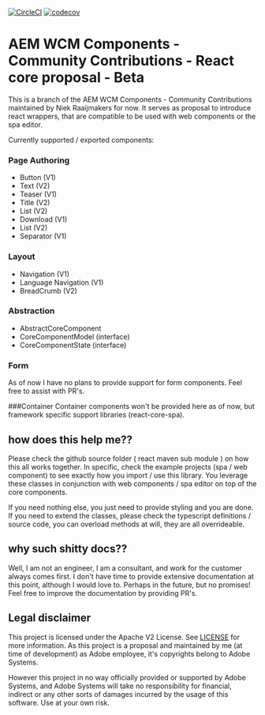 [![CircleCI](https://circleci.com/gh/adobe/aem-contrib-wcm-components.svg?style=svg)](https://circleci.com/gh/adobe/aem-contrib-wcm-components) [![codecov](https://codecov.io/gh/adobe/aem-contrib-wcm-components/branch/master/graph/badge.svg)](https://codecov.io/gh/adobe/aem-contrib-wcm-components)


# AEM WCM Components - Community Contributions - React core proposal - Beta

This is a branch of the AEM WCM Components - Community Contributions maintained by Niek Raaijmakers for now.
It serves as proposal to introduce react wrappers, that are compatible to be used with web components or the spa editor.

Currently supported / exported components:

### Page Authoring
 - Button (V1)
 - Text (V2)
 - Teaser (V1)
 - Title (V2)
 - List (V2)
 - Download (V1)
 - List (V2)
 - Separator (V1)
 
### Layout
 - Navigation (V1)
 - Language Navigation (V1)
 - BreadCrumb (V2)
 
### Abstraction
-  AbstractCoreComponent
-  CoreComponentModel (interface)
-  CoreComponentState (interface)

### Form
As of now I have no plans to provide support for form components.
Feel free to assist with PR's.

###Container 
Container components won't be provided here as of now, but framework specific support libraries (react-core-spa).

## how does this help me??

Please check the github source folder ( react maven sub module ) on how this all works together.
In specific, check the example projects (spa / web component) to see exactly how you import / use this library.
You leverage these classes in conjunction with web components / spa editor on top of the core components.

If you need nothing else, you just need to provide styling and you are done.
If you  need to extend the classes, please check the typescript definitions / source code, you can overload methods at will, they are all overrideable. 

## why such shitty docs??

Well, I am not an engineer, I am a consultant, and work for the customer always comes first.
I don't have time to provide extensive documentation at this point, although I would love to. 
Perhaps in the future, but no promises! Feel free to improve the documentation by providing PR's.

## Legal disclaimer

This project is licensed under the Apache V2 License. See [LICENSE](LICENSE) for more information.
As this project is a proposal and maintained by me (at time of development) as Adobe employee, it's copyrights belong to Adobe Systems. 

However this project in no way officially provided or supported by Adobe Systems, and Adobe Systems will take no responsibility for financial, 
indirect or any other sorts of damages incurred by the usage of this software. Use at your own risk.


